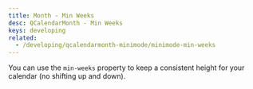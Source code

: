 ```yaml
---
title: Month - Min Weeks
desc: QCalendarMonth - Min Weeks
keys: developing
related:
  - /developing/qcalendarmonth-minimode/minimode-min-weeks
---
```

You can use the `min-weeks` property to keep a consistent height for your calendar (no shifting up and down).

<example-viewer
  title="Min Weeks"
  file="MonthMinWeeks"
  codepen-title="QCalendarMonth"
/>
